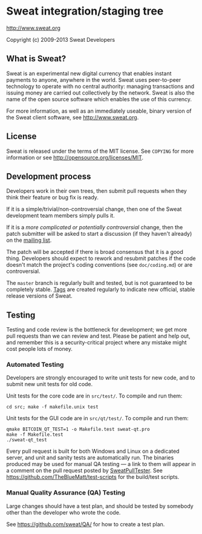 Sweat integration/staging tree
================================

http://www.sweat.org

Copyright (c) 2009-2013 Sweat Developers

What is Sweat?
----------------

Sweat is an experimental new digital currency that enables instant payments to
anyone, anywhere in the world. Sweat uses peer-to-peer technology to operate
with no central authority: managing transactions and issuing money are carried
out collectively by the network. Sweat is also the name of the open source
software which enables the use of this currency.

For more information, as well as an immediately useable, binary version of
the Sweat client software, see http://www.sweat.org.

License
-------

Sweat is released under the terms of the MIT license. See `COPYING` for more
information or see http://opensource.org/licenses/MIT.

Development process
-------------------

Developers work in their own trees, then submit pull requests when they think
their feature or bug fix is ready.

If it is a simple/trivial/non-controversial change, then one of the Sweat
development team members simply pulls it.

If it is a *more complicated or potentially controversial* change, then the patch
submitter will be asked to start a discussion (if they haven't already) on the
[mailing list](http://sourceforge.net/mailarchive/forum.php?forum_name=sweat-development).

The patch will be accepted if there is broad consensus that it is a good thing.
Developers should expect to rework and resubmit patches if the code doesn't
match the project's coding conventions (see `doc/coding.md`) or are
controversial.

The `master` branch is regularly built and tested, but is not guaranteed to be
completely stable. [Tags](https://github.com/sweat/sweat/tags) are created
regularly to indicate new official, stable release versions of Sweat.

Testing
-------

Testing and code review is the bottleneck for development; we get more pull
requests than we can review and test. Please be patient and help out, and
remember this is a security-critical project where any mistake might cost people
lots of money.

### Automated Testing

Developers are strongly encouraged to write unit tests for new code, and to
submit new unit tests for old code.

Unit tests for the core code are in `src/test/`. To compile and run them:

    cd src; make -f makefile.unix test

Unit tests for the GUI code are in `src/qt/test/`. To compile and run them:

    qmake BITCOIN_QT_TEST=1 -o Makefile.test sweat-qt.pro
    make -f Makefile.test
    ./sweat-qt_test

Every pull request is built for both Windows and Linux on a dedicated server,
and unit and sanity tests are automatically run. The binaries produced may be
used for manual QA testing — a link to them will appear in a comment on the
pull request posted by [SweatPullTester](https://github.com/SweatPullTester). See https://github.com/TheBlueMatt/test-scripts
for the build/test scripts.

### Manual Quality Assurance (QA) Testing

Large changes should have a test plan, and should be tested by somebody other
than the developer who wrote the code.

See https://github.com/sweat/QA/ for how to create a test plan.

